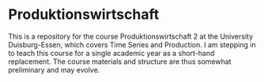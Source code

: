 # Produktionswirtschaft
This is a repository for the course Produktionswirtschaft 2 at the University Duisburg-Essen, which covers Time Series and Production. I am stepping in to teach this course for a single academic year as a short-hand replacement. The course materials and structure are thus somewhat preliminary and may evolve.
